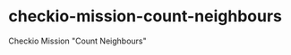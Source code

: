 checkio-mission-count-neighbours
================================

Checkio Mission "Count Neighbours"
